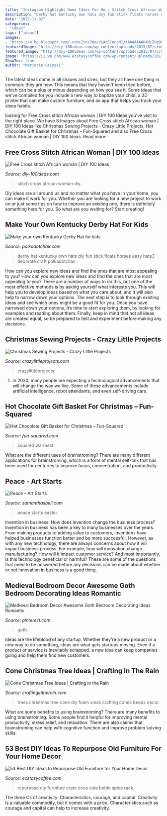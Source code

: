 ```yaml
---
title: "Instagram Highlight Name Ideas For Me : Stitch Cross African Woman Diy"
description: "Derby hat kentucky own hats diy fun stick floats horses easy hats3 decorate craft polkadotchair"
date: "2022-11-02"
categories:
- "ideas"
tags: ["ideas"]
images:
- "https://4.bp.blogspot.com/-vcNcZtns7Wo/ULAq5CuugNI/AAAAAAAADAM/ZDg9GIYtYvk/s1600/2-IMG_7067.JPG"
featuredImage: "http://diy-100ideas.com/wp-content/uploads/2015/07/cross-stitch-african-woman-4.jpg"
featured_image: "http://diy-100ideas.com/wp-content/uploads/2015/07/cross-stitch-african-woman-4.jpg"
image: "https://i1.wp.com/www.ecstasycoffee.com/wp-content/uploads/2017/03/Turn-a-Vintage-Coca-Cola-Bottle-Crate-into-a-Spice-Rack.jpg?resize=600%2C800"
ShowToc: true
author: "Marjorie Osinski"
---
```



The latest ideas come in all shapes and sizes, but they all have one thing in common: they are new. This means that they haven't been tried before, which can be a plus or minus depending on how you see it. Some ideas that we've compiled for you include a new way to baptize your child, a 3D printer that can make custom furniture, and an app that helps you track your sleep habits.

	

		
looking for Free Cross stitch African woman | DIY 100 Ideas you've visit to the right place. We have 8 Images about Free Cross stitch African woman | DIY 100 Ideas like Christmas Sewing Projects - Crazy Little Projects, Hot Chocolate Gift Basket for Christmas – Fun-Squared and also Free Cross stitch African woman | DIY 100 Ideas. Read more:
		
    
## Free Cross Stitch African Woman | DIY 100 Ideas

<img loading=lazy src="http://diy-100ideas.com/wp-content/uploads/2015/07/cross-stitch-african-woman-4.jpg" onerror="this.onerror=null;this.src='https://tse4.mm.bing.net/th?id=OIP.sSu1u4W8sjkwuIASSRAT9QDWEj&amp;pid=15.1';" alt="Free Cross stitch African woman | DIY 100 Ideas">

_Source: diy-100ideas.com_

>stitch cross african woman diy. 

	

Diy ideas are all around us and no matter what you have in your home, you can make it work for you. Whether you are looking for a new project to work on or just some tips on how to improve an existing one, there is definitely something here for you. So what are you waiting for? Start creating!

    
## Make Your Own Kentucky Derby Hat For Kids

<img loading=lazy src="http://www.polkadotchair.com/wp-content/uploads/2012/10/hats3.jpg" onerror="this.onerror=null;this.src='https://tse1.mm.bing.net/th?id=OIP.VueZ4BKArFNP8ad8QcMkFQHaE8&amp;pid=15.1';" alt="Make your own Kentucky Derby Hat for kids">

_Source: polkadotchair.com_

>derby hat kentucky own hats diy fun stick floats horses easy hats3 decorate craft polkadotchair. 

	

How can you explore new ideas and find the ones that are most appealing to you?
How can you explore new ideas and find the ones that are most appealing to you? There are a number of ways to do this, but one of the most effective methods is by asking yourself what interests you. This will help you to develop ideas based on what you care about, and it will also help to narrow down your options. The next step is to look through existing ideas and see which ones might be a good fit for you. Once you have narrowed down your options, it’s time to start exploring them, by looking for examples and reading about them. Finally, keep in mind that not all ideas are created equal, so be prepared to test and experiment before making any decisions.

    
## Christmas Sewing Projects - Crazy Little Projects

<img loading=lazy src="https://crazylittleprojects.com/wp-content/uploads/2017/11/Christmas-Sewing-Projects.png" onerror="this.onerror=null;this.src='https://tse1.mm.bing.net/th?id=OIP.CHuHAE1LR1a6Zq05Ndy6DgHaM9&amp;pid=15.1';" alt="Christmas Sewing Projects - Crazy Little Projects">

_Source: crazylittleprojects.com_

>crazylittleprojects. 

	

1. In 2030, many people are expecting a technological advancements that will change the way we live. Some of these advancements include artificial intelligence, robot attendants, and even self-driving cars. 

    
## Hot Chocolate Gift Basket For Christmas – Fun-Squared

<img loading=lazy src="https://fun-squared.com/wp-content/uploads/2016/11/Warmest-Wishes-Hot-Chocolate-Gift-Idea-for-Friends.png" onerror="this.onerror=null;this.src='https://tse2.mm.bing.net/th?id=OIP.j11EMxpr6hmNzTJz3Mb-MQHaSh&amp;pid=15.1';" alt="Hot Chocolate Gift Basket for Christmas – Fun-Squared">

_Source: fun-squared.com_

>squared warmest. 

	

What are the different uses of brainstroming?
There are many different applications for brainstroming, which is a form of mental self-talk that has been used for centuries to improve focus, concentration, and productivity.

    
## Peace - Art Starts

<img loading=lazy src="https://www.samanthasbell.com/wp-content/uploads/2017/10/PEACE-SIGN-760x1013.jpg" onerror="this.onerror=null;this.src='https://tse1.mm.bing.net/th?id=OIP.xlcj0CyCJMW_eSOEBAXr5gHaJ3&amp;pid=15.1';" alt="Peace - Art Starts">

_Source: samanthasbell.com_

>peace starts easter. 

	

Invention in business: How does invention change the business process?
Invention in business has been a key to many businesses over the years. From making products to adding value to customers, inventions have helped businesses function better and be more successful. However, as with any new technology, there are always concerns about how it will impact business process. For example, how will innovation change manufacturing? How will it impact customer service? And most importantly, is this technology beneficial or harmful? These are some of the questions that need to be answered before any decisions can be made about whether or not innovation in business is a good thing.

    
## Medieval Bedroom Decor Awesome Goth Bedroom Decorating Ideas Romantic

<img loading=lazy src="https://i.pinimg.com/736x/b7/04/7c/b7047c32930239dc5107086fe1a2d064.jpg" onerror="this.onerror=null;this.src='https://tse1.mm.bing.net/th?id=OIP.7b93R1MdYswE_PdpXS6L-gHaF8&amp;pid=15.1';" alt="Medieval Bedroom Decor Awesome Goth Bedroom Decorating Ideas Romantic">

_Source: pinterest.com_

>goth. 

	

Ideas are the lifeblood of any startup. Whether they're a new product or a new way to do something, ideas are what gets startups moving. Even if a product or service is inevitably scrapped, a new idea can keep companies going and help them find new customers.

    
## Cone Christmas Tree Ideas | Crafting In The Rain

<img loading=lazy src="https://4.bp.blogspot.com/-vcNcZtns7Wo/ULAq5CuugNI/AAAAAAAADAM/ZDg9GIYtYvk/s1600/2-IMG_7067.JPG" onerror="this.onerror=null;this.src='https://tse3.mm.bing.net/th?id=OIP.bYN6YVVGB8MYcFZbMTQrygAAAA&amp;pid=15.1';" alt="Cone Christmas Tree Ideas | Crafting in the Rain">

_Source: craftingintherain.com_

>trees christmas tree cone diy foam xmas crafting cones beads decor. 

	

What are some benefits to using brainstroming?
There are many benefits to using brainstroming. Some people find it helpful for improving mental productivity, stress relief, and relaxation. There are also claims that brainstroming can help with cognitive function and improve problem solving skills.

    
## 53 Best DIY Ideas To Repurpose Old Furniture For Your Home Decor

<img loading=lazy src="https://i1.wp.com/www.ecstasycoffee.com/wp-content/uploads/2017/03/Turn-a-Vintage-Coca-Cola-Bottle-Crate-into-a-Spice-Rack.jpg?resize=600%2C800" onerror="this.onerror=null;this.src='https://tse4.mm.bing.net/th?id=OIP.rBCifOfrEULubvN4NOoRngHaJ4&amp;pid=15.1';" alt="53 Best DIY Ideas to Repurpose Old Furniture for Your Home Decor">

_Source: ecstasycoffee.com_

>repurpose diy furniture crate coca cola bottle spice rack. 

	

The three Cs of creativity: Characteristics, courage, and capital.
Creativity is a valuable commodity, but it comes with a price. Characteristics such as courage and capital can help to increase creativity.

